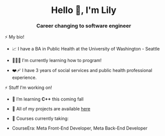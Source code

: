 <h1 align="center">Hello 👋, I'm Lily </h1>
<h3 align="center">Career changing to software engineer</h3>

⚡ My bio!

- 📈 I have a  BA in Public Health at the University of Washington - Seattle

- 👩🏻‍💻 I'm currently learning how to program!

- ❤️‍🩹 I have 3 years of social services and public health professional experience.


⚡ Stuff I'm working on!

- 🌱 I’m learning **C++** this coming fall 

- 📝 All of my projects are available [here](https://github.com/lilyiscoding?tab=repositories)

- 📖 Courses currently taking: 

- CourseEra: Meta Front-End Developer, Meta Back-End Developer

